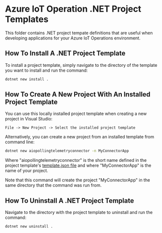 # Azure IoT Operation .NET Project Templates

This folder contains .NET project tempate definitions that are useful when developing
applications for your Azure IoT Operations environment.

## How To Install A .NET Project Template

To install a project template, simply navigate to the directory of the template you want to install and run the command:

```bash
dotnet new install .
```

## How To Create A New Project With An Installed Project Template

You can use this locally installed project template when creating a new project in Visual Studio:

`File -> New Project -> Select the installed project template`

Alternatively, you can create a new project from an installed template from command line:

```bash
dotnet new aiopollingtelemetryconnector -n MyConnectorApp
```

Where "aiopollingtelemetryconnector" is the short name defined in the project template's [template.json file](./PollingTelemetryConnector/.template.config/template.json) and where "MyConnectorApp" is the name of your project.

Note that this command will create the project "MyConnectorApp" in the same directory that the command was run from.

## How To Uninstall A .NET Project Template

Navigate to the directory with the project template to uninstall and run the command:

```bash
dotnet new uninstall .
```
